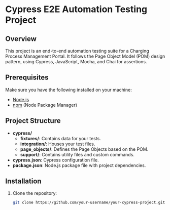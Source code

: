  # Cypress E2E Automation Testing Project

## Overview
This project is an end-to-end automation testing suite for a Charging Process Management Portal. It follows the Page Object Model (POM) design pattern, using Cypress, JavaScript, Mocha, and Chai for assertions.

## Prerequisites
Make sure you have the following installed on your machine:
- [Node.js](https://nodejs.org/)
- [npm](https://www.npmjs.com/) (Node Package Manager)

## Project Structure
- **cypress/**
  - **fixtures/**: Contains data for your tests.
  - **integration/**: Houses your test files.
  - **page_objects/**: Defines the Page Objects based on the POM.
  - **support/**: Contains utility files and custom commands.
- **cypress.json**: Cypress configuration file.
- **package.json**: Node.js package file with project dependencies.

## Installation
1. Clone the repository:
   ```bash
   git clone https://github.com/your-username/your-cypress-project.git

